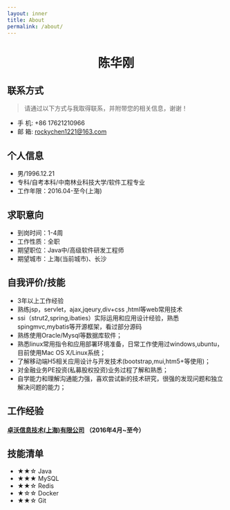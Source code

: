 ```yaml
---
layout: inner
title: About
permalink: /about/
---
```


 <center>
     <h1>陈华刚</h1>
     <!-- <img src="assets/photo.jpg" width="120px"> -->
     <!--<div>
         <span>
             <img src="assets/phone-solid.svg" width="18px">
             17621210966
         </span>
         ·
         <span>
             <img src="assets/envelope-solid.svg" width="18px">
             rockychen1221@163.com
         </span>
         ·
         <span>
             <img src="assets/github-brands.svg" width="18px">
             <a href="https://github.com/rockychen1221">rockychen1221</a>
         </span>
     </div>-->
 </center>

## 联系方式

> 请通过以下方式与我取得联系，并附带您的相关信息，谢谢！

- 手 机: +86 17621210966
- 邮 箱: [rockychen1221@163.com](mailto:rockychen1221@163.com)

## 个人信息

- 男/1996.12.21
- 专科/自考本科/中南林业科技大学/软件工程专业
- 工作年限：2016.04-至今(上海)

## 求职意向

- 到岗时间：1-4周
- 工作性质：全职
- 期望职位：Java中/高级软件研发工程师
- 期望城市：上海(当前城市)、长沙

## 自我评价/技能

- 3年以上工作经验
- 熟练jsp，servlet，ajax,jqeury,div+css ,html等web常用技术
- ssi（strut2,spring,ibaties）实际运用和应用设计经验，熟悉spingmvc,mybatis等开源框架，看过部分源码
- 熟练使用Oracle/Mysql等数据库软件；
- 熟悉linux常用指令和应用部署环境准备，日常工作使用过windows,ubuntu，目前使用Mac OS X/Linux系统；
- 了解移动端H5相关应用设计与开发技术(bootstrap,mui,htm5+等使用)；
- 对金融业务PE投资(私募股权投资)业务过程了解和熟悉；
- 自学能力和理解沟通能力强，喜欢尝试新的技术研究，很强的发现问题和独立解决问题的能力；

## 工作经验

#### [卓沃信息技术(上海)有限公司](http://www.datadriver.com.cn/) （2016年4月~至今）


## 技能清单

- ★★☆ Java
- ★★★ MySQL
- ★★☆ Redis
- ★☆☆ Docker
- ★★☆ Git

